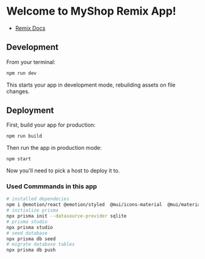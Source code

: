 # Welcome to MyShop Remix App!

- [Remix Docs](https://remix.run/docs)

## Development

From your terminal:

```sh
npm run dev
```

This starts your app in development mode, rebuilding assets on file changes.

## Deployment

First, build your app for production:

```sh
npm run build
```

Then run the app in production mode:

```sh
npm start
```

Now you'll need to pick a host to deploy it to.

### Used Commmands in this app

```sh
# installed dependecies
npm i @emotion/react @emotion/styled  @mui/icons-material  @mui/material @prisma/client  prisma
# initialize prisma
npx prisma init --datasource-provider sqlite
# prisma studio
npx prisma studio
# seed database
npx prisma db seed
# migrate database tables
npx prisma db push
```
